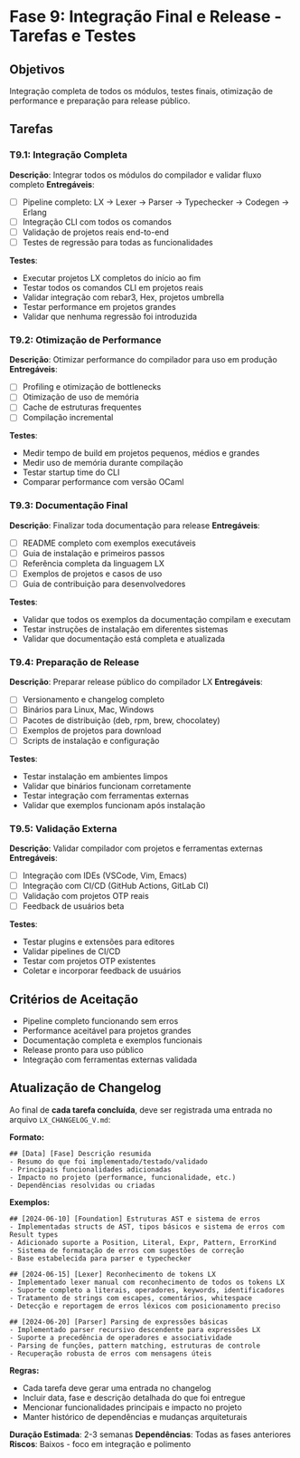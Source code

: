 # Fase 9: Integração Final e Release - Tarefas e Testes

## Objetivos
Integração completa de todos os módulos, testes finais, otimização de performance e preparação para release público.

## Tarefas

### T9.1: Integração Completa
**Descrição**: Integrar todos os módulos do compilador e validar fluxo completo
**Entregáveis**:
- [ ] Pipeline completo: LX → Lexer → Parser → Typechecker → Codegen → Erlang
- [ ] Integração CLI com todos os comandos
- [ ] Validação de projetos reais end-to-end
- [ ] Testes de regressão para todas as funcionalidades

**Testes**:
- Executar projetos LX completos do início ao fim
- Testar todos os comandos CLI em projetos reais
- Validar integração com rebar3, Hex, projetos umbrella
- Testar performance em projetos grandes
- Validar que nenhuma regressão foi introduzida

### T9.2: Otimização de Performance
**Descrição**: Otimizar performance do compilador para uso em produção
**Entregáveis**:
- [ ] Profiling e otimização de bottlenecks
- [ ] Otimização de uso de memória
- [ ] Cache de estruturas frequentes
- [ ] Compilação incremental

**Testes**:
- Medir tempo de build em projetos pequenos, médios e grandes
- Medir uso de memória durante compilação
- Testar startup time do CLI
- Comparar performance com versão OCaml

### T9.3: Documentação Final
**Descrição**: Finalizar toda documentação para release
**Entregáveis**:
- [ ] README completo com exemplos executáveis
- [ ] Guia de instalação e primeiros passos
- [ ] Referência completa da linguagem LX
- [ ] Exemplos de projetos e casos de uso
- [ ] Guia de contribuição para desenvolvedores

**Testes**:
- Validar que todos os exemplos da documentação compilam e executam
- Testar instruções de instalação em diferentes sistemas
- Validar que documentação está completa e atualizada

### T9.4: Preparação de Release
**Descrição**: Preparar release público do compilador LX
**Entregáveis**:
- [ ] Versionamento e changelog completo
- [ ] Binários para Linux, Mac, Windows
- [ ] Pacotes de distribuição (deb, rpm, brew, chocolatey)
- [ ] Exemplos de projetos para download
- [ ] Scripts de instalação e configuração

**Testes**:
- Testar instalação em ambientes limpos
- Validar que binários funcionam corretamente
- Testar integração com ferramentas externas
- Validar que exemplos funcionam após instalação

### T9.5: Validação Externa
**Descrição**: Validar compilador com projetos e ferramentas externas
**Entregáveis**:
- [ ] Integração com IDEs (VSCode, Vim, Emacs)
- [ ] Integração com CI/CD (GitHub Actions, GitLab CI)
- [ ] Validação com projetos OTP reais
- [ ] Feedback de usuários beta

**Testes**:
- Testar plugins e extensões para editores
- Validar pipelines de CI/CD
- Testar com projetos OTP existentes
- Coletar e incorporar feedback de usuários

## Critérios de Aceitação

- Pipeline completo funcionando sem erros
- Performance aceitável para projetos grandes
- Documentação completa e exemplos funcionais
- Release pronto para uso público
- Integração com ferramentas externas validada

## Atualização de Changelog

Ao final de **cada tarefa concluída**, deve ser registrada uma entrada no arquivo `LX_CHANGELOG_V.md`:

**Formato:**
```
## [Data] [Fase] Descrição resumida
- Resumo do que foi implementado/testado/validado
- Principais funcionalidades adicionadas
- Impacto no projeto (performance, funcionalidade, etc.)
- Dependências resolvidas ou criadas
```

**Exemplos:**
```
## [2024-06-10] [Foundation] Estruturas AST e sistema de erros
- Implementadas structs de AST, tipos básicos e sistema de erros com Result types
- Adicionado suporte a Position, Literal, Expr, Pattern, ErrorKind
- Sistema de formatação de erros com sugestões de correção
- Base estabelecida para parser e typechecker

## [2024-06-15] [Lexer] Reconhecimento de tokens LX
- Implementado lexer manual com reconhecimento de todos os tokens LX
- Suporte completo a literais, operadores, keywords, identificadores
- Tratamento de strings com escapes, comentários, whitespace
- Detecção e reportagem de erros léxicos com posicionamento preciso

## [2024-06-20] [Parser] Parsing de expressões básicas
- Implementado parser recursivo descendente para expressões LX
- Suporte a precedência de operadores e associatividade
- Parsing de funções, pattern matching, estruturas de controle
- Recuperação robusta de erros com mensagens úteis
```

**Regras:**
- Cada tarefa deve gerar uma entrada no changelog
- Incluir data, fase e descrição detalhada do que foi entregue
- Mencionar funcionalidades principais e impacto no projeto
- Manter histórico de dependências e mudanças arquiteturais

**Duração Estimada**: 2-3 semanas
**Dependências**: Todas as fases anteriores
**Riscos**: Baixos - foco em integração e polimento